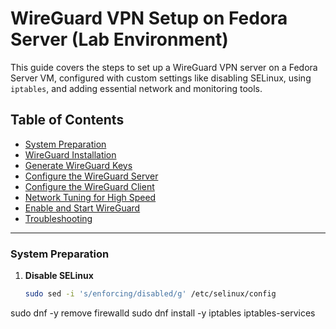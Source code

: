 # WireGuard VPN Setup on Fedora Server (Lab Environment)

This guide covers the steps to set up a WireGuard VPN server on a Fedora Server VM, configured with custom settings like disabling SELinux, using `iptables`, and adding essential network and monitoring tools.

## Table of Contents
- [System Preparation](#system-preparation)
- [WireGuard Installation](#wireguard-installation)
- [Generate WireGuard Keys](#generate-wireguard-keys)
- [Configure the WireGuard Server](#configure-the-wireguard-server)
- [Configure the WireGuard Client](#configure-the-wireguard-client)
- [Network Tuning for High Speed](#network-tuning-for-high-speed)
- [Enable and Start WireGuard](#enable-and-start-wireguard)
- [Troubleshooting](#troubleshooting)

---

### System Preparation

1. **Disable SELinux**
   ```bash
   sudo sed -i 's/enforcing/disabled/g' /etc/selinux/config
   
sudo dnf -y remove firewalld
sudo dnf install -y iptables iptables-services
